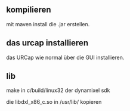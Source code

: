 ## kompilieren
mit maven install die .jar erstellen.

## das urcap installieren
das URCap wie normal über die GUI installieren.

## lib
make in c/build/linux32 der dynamixel sdk

die libdxl_x86_c.so in /usr/lib/ kopieren